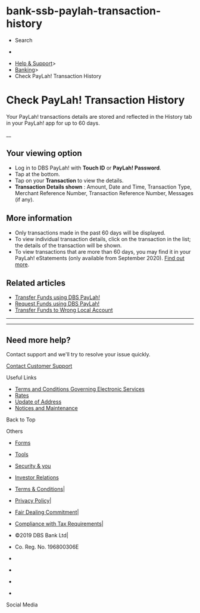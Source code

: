 # bank-ssb-paylah-transaction-history

[](https://www.dbs.com.sg)

  * Search 

  * 


[](https://www.dbs.com.sg/personal/default.page) [](https://www.dbs.com.sg/personal/support/bank-ssb-paylah-transaction-history.html)

  * [Help & Support](https://www.dbs.com.sg/personal/support/home.html)>
  * [Banking](https://www.dbs.com.sg/personal/support/banking-product.html)>
  * Check PayLah! Transaction History



# Check PayLah! Transaction History

Your PayLah! transactions details are stored and reflected in the History tab in your PayLah! app for up to 60 days.

__

## Your viewing option

  * Log in to DBS PayLah! with **Touch ID** or **PayLah! Password**.
  * Tap at the bottom.
  * Tap on your **Transaction** to view the details.
  * **Transaction Details shown** : Amount, Date and Time, Transaction Type, Merchant Reference Number, Transaction Reference Number, Messages (if any).



## More information

  * Only transactions made in the past 60 days will be displayed.
  * To view individual transaction details, click on the transaction in the list; the details of the transaction will be shown.
  * To view transactions that are more than 60 days, you may find it in your PayLah! eStatements (only available from September 2020). [Find out more](https://www.dbs.com.sg/personal/support/bank-ssb-paylah-estatement.html).



## Related articles

  * [Transfer Funds using DBS PayLah!](https://www.dbs.com.sg/personal/support/bank-ssb-paylah-transfer-funds.html)
  * [Request Funds using DBS PayLah!](https://www.dbs.com.sg/personal/support/bank-ssb-paylah-request-funds.html)
  * [Transfer Funds to Wrong Local Account](https://www.dbs.com.sg/personal/support/bank-local-wrong-funds-transfer.html)



* * *

* * *

## Need more help?

Contact support and we'll try to resolve your issue quickly.

[Contact Customer Support](https://www.dbs.com.sg/personal/contact-us.page)

Useful Links

  * [Terms and Conditions Governing Electronic Services](https://www.dbs.com.sg/personal/deposits/terms-conditions-electronic-services.page)
  * [Rates](https://www.dbs.com.sg/personal/rates-online/default.page)
  * [Update of Address](https://www.dbs.com.sg/personal/deposits/update-address.page)
  * [Notices and Maintenance](https://www.dbs.com.sg/personal/deposits/maintenance-schedule.page)



Back to Top

Others

  * [Forms](https://www.dbs.com.sg/personal/forms/default.page)
  * [Tools](https://www.dbs.com.sg/personal/calculators/default.page)
  * [Security & you](https://www.dbs.com.sg/personal/deposits/security-and-you/default.page)
  * [Investor Relations](https://www.dbs.com/investor/default.page)



  * [Terms & Conditions](https://www.dbs.com/terms/default.page)|
  * [Privacy Policy](https://www.dbs.com/privacy/default.page)|
  * [Fair Dealing Commitment](https://www.dbs.com/fairdealing/default.page)|
  * [Compliance with Tax Requirements](https://www.dbs.com.sg/personal/compliance-tax-requirements/index.html)|
  * ©2019 DBS Bank Ltd|
  * Co. Reg. No. 196800306E



  * [](https://www.facebook.com/dbs.sg)
  * [](https://twitter.com/dbsbank)
  * [](https://www.linkedin.com/company/dbs-bank)
  * [](https://www.youtube.com/dbs)



Social Media

